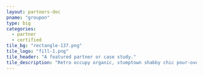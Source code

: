 ```yaml
---
layout: partners-doc
pname: "groupon"
type: big
categories: 
  - partner
  - certified
tile_bg: "rectangle-137.png"
tile_logo: "fill-1.png"
tile_header: "A featured partner or case study."
tile_description: "Retro occupy organic, stumptown shabby chic pour-over roof party DIY normcore. Actually artisan organic occupy, Wes Anderson ugh whatever pour-over gastropub selvage."
---
```



